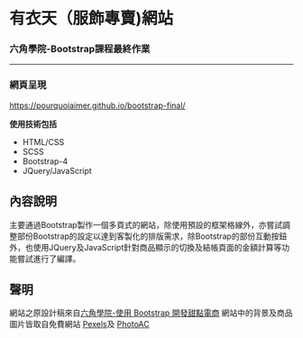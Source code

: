 # 有衣天（服飾專賣)網站
### 六角學院-Bootstrap課程最終作業

---


### 網頁呈現
https://pourquoiaimer.github.io/bootstrap-final/

**使用技術包括**
* HTML/CSS
* SCSS
* Bootstrap-4
* JQuery/JavaScript

## 內容說明
  主要通過Bootstrap製作一個多頁式的網站，除使用預設的框架格線外，亦嘗試調整部份Bootstrap的設定以達到客製化的排版需求，除Bootstrap的部份互動按鈕外，也使用JQuery及JavaScript針對商品顯示的切換及結帳頁面的金額計算等功能嘗試進行了編譯。

## 聲明
  網站之原設計稿來自[六角學院-使用 Bootstrap 開發甜點電商](https://lihi.cc/LAfsC) 
  網站中的背景及商品圖片皆取自免費網站 [Pexels](https://www.pexels.com/)及 [PhotoAC](https://photo-ac.com/)
